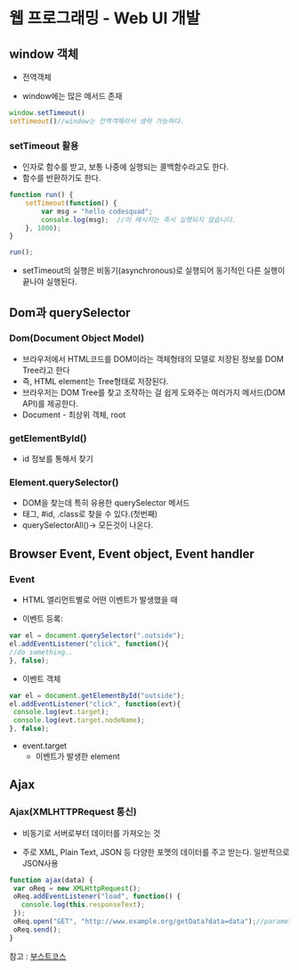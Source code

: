 # 웹 프로그래밍 - Web UI 개발
## window 객체

- 전역객체

- window에는 많은 메서드 존재

```javascript
window.setTimeout()
setTimeout()//window는 전역객체라서 생략 가능하다.
```

### setTimeout 활용

- 인자로 함수를 받고, 보통 나중에 실행되는 콜백함수라고도 한다.
- 함수를 반환하기도 한다.

```javascript
function run() {
    setTimeout(function() {
        var msg = "hello codesquad";
        console.log(msg);  //이 메시지는 즉시 실행되지 않습니다.
    }, 1000);
}

run();
```

- setTimeout의 실행은 비동기(asynchronous)로 실행되어 동기적인 다른 실행이 끝나야 실행된다.



## Dom과 querySelector

### Dom(Document Object Model)

- 브라우저에서 HTML코드를 DOM이라는 객체형태의 모델로 저장된 정보를 DOM Tree라고 한다
- 즉, HTML element는 Tree형태로 저장된다. 
- 브라우저는 DOM Tree를 찾고 조작하는 걸 쉽게 도와주는 여러가지 메서드(DOM API)를 제공한다.
- Document - 최상위 객체, root

### getElementById()

- id 정보를 통해서 찾기

### **Element.querySelector()**

- DOM을 찾는데 특히 유용한 querySelector 메서드
- 태그,  #id, .class로 찾을 수 있다.(첫번째)
- querySelectorAll()-> 모든것이 나온다.



## Browser Event, Event object, Event handler

### Event

- HTML 엘리먼트별로 어떤 이벤트가 발생했을 때

- 이벤트 등록: 

```javascript
var el = document.querySelector(".outside");
el.addEventListener("click", function(){
//do something..
}, false);
```

- 이벤트 객체

```javascript
var el = document.getElementById("outside");
el.addEventListener("click", function(evt){
 console.log(evt.target);
 console.log(evt.target.nodeName);
}, false);
```

- event.target
  - 이벤트가 발생한 element	



## Ajax

### Ajax(XMLHTTPRequest 통신)

- 비동기로 서버로부터 데이터를 가져오는 것

- 주로 XML, Plain Text, JSON 등 다양한 포맷의 데이터를 주고 받는다. 일반적으로 JSON사용

```javascript
function ajax(data) {
 var oReq = new XMLHttpRequest();
 oReq.addEventListener("load", function() {
   console.log(this.responseText);
 });    
 oReq.open("GET", "http://www.example.org/getData?data=data");//parameter를 붙여서 보낼수있음. 
 oReq.send();
}
```





참고 : [부스트코스](https://www.edwith.org/boostcourse-web/lecture/16700/)